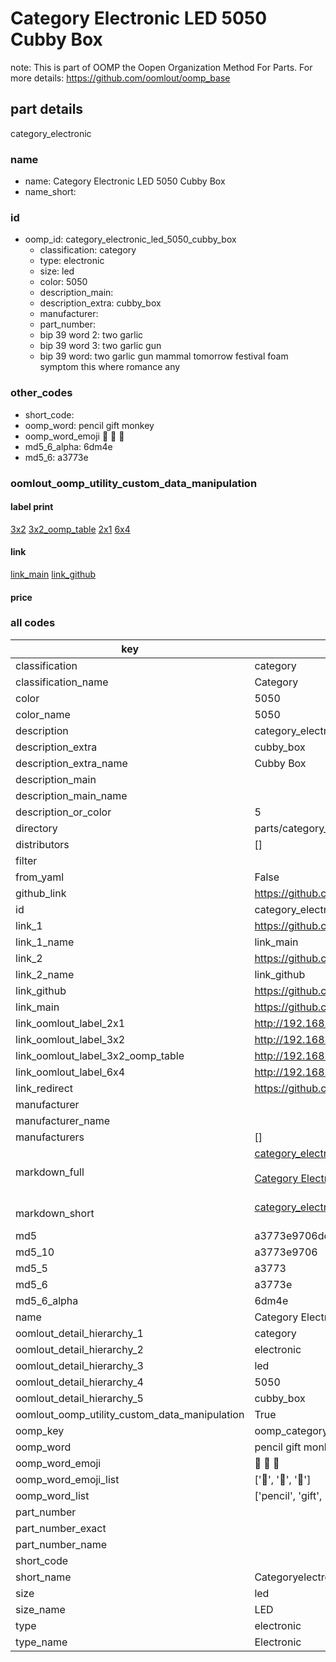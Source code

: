 # Category Electronic LED 5050 Cubby Box  

note: This is part of OOMP the Oopen Organization Method For Parts. For more details: https://github.com/oomlout/oomp_base

##  part details
  



category_electronic



### name
* name: Category Electronic LED 5050 Cubby Box
* name_short: 
### id
* oomp_id: category_electronic_led_5050_cubby_box
  * classification: category
  * type: electronic
  * size: led
  * color: 5050
  * description_main: 
  * description_extra: cubby_box
  * manufacturer: 
  * part_number: 
  * bip 39 word 2: two garlic
  * bip 39 word 3: two garlic gun
  * bip 39 word: two garlic gun mammal tomorrow festival foam symptom this where romance any

### other_codes
* short_code: 
* oomp_word: pencil gift monkey
* oomp_word_emoji :pencil: :gift: :monkey:
* md5_6_alpha: 6dm4e
* md5_6: a3773e






### oomlout_oomp_utility_custom_data_manipulation
#### label print
[3x2](http://192.168.1.245:1112/?label=oomp%206dm4e)
[3x2_oomp_table](http://192.168.1.108:1112/?label=oomp%206dm4e)
[2x1](http://192.168.1.242:1112/?label=oomp%206dm4e)
[6x4](http://192.168.1.55:1112/?label=oomp%206dm4e)    

#### link

[link_main](https://github.com/oomlout/oomlout_oomp_version_1_messy/tree/main/parts/category_electronic_led_5050_cubby_box) [link_github](https://github.com/oomlout/oomlout_oomp_version_1_messy/tree/main/parts/category_electronic_led_5050_cubby_box)                             

#### price







### all codes 
| key | value |  
| --- | --- |  
| classification | category |  
| classification_name | Category |  
| color | 5050 |  
| color_name | 5050 |  
| description | category_electronic |  
| description_extra | cubby_box |  
| description_extra_name | Cubby Box |  
| description_main |  |  
| description_main_name |  |  
| description_or_color | 5  |  
| directory | parts/category_electronic_led_5050_cubby_box |  
| distributors | [] |  
| filter |  |  
| from_yaml | False |  
| github_link | https://github.com/oomlout/oomlout_oomp_part_src/tree/main/parts/category_electronic_led_5050_cubby_box |  
| id | category_electronic_led_5050_cubby_box |  
| link_1 | https://github.com/oomlout/oomlout_oomp_version_1_messy/tree/main/parts/category_electronic_led_5050_cubby_box |  
| link_1_name | link_main |  
| link_2 | https://github.com/oomlout/oomlout_oomp_version_1_messy/tree/main/parts/category_electronic_led_5050_cubby_box |  
| link_2_name | link_github |  
| link_github | https://github.com/oomlout/oomlout_oomp_version_1_messy/tree/main/parts/category_electronic_led_5050_cubby_box |  
| link_main | https://github.com/oomlout/oomlout_oomp_version_1_messy/tree/main/parts/category_electronic_led_5050_cubby_box |  
| link_oomlout_label_2x1 | http://192.168.1.242:1112/?label=oomp%206dm4e |  
| link_oomlout_label_3x2 | http://192.168.1.245:1112/?label=oomp%206dm4e |  
| link_oomlout_label_3x2_oomp_table | http://192.168.1.108:1112/?label=oomp%206dm4e |  
| link_oomlout_label_6x4 | http://192.168.1.55:1112/?label=oomp%206dm4e |  
| link_redirect | https://github.com/oomlout/oomlout_oomp_version_1_messy/tree/main/parts/category_electronic_led_5050_cubby_box |  
| manufacturer |  |  
| manufacturer_name |  |  
| manufacturers | [] |  
| markdown_full | [category_electronic_led_5050_cubby_box](none)<br>[](none)<br>[Category Electronic Led 5050 Cubby Box](none)<br><br> |  
| markdown_short | [category_electronic_led_5050_cubby_box](none)<br><br> |  
| md5 | a3773e9706dc8b4154f2186acfd7f75d |  
| md5_10 | a3773e9706 |  
| md5_5 | a3773 |  
| md5_6 | a3773e |  
| md5_6_alpha | 6dm4e |  
| name | Category Electronic LED 5050 Cubby Box |  
| oomlout_detail_hierarchy_1 | category |  
| oomlout_detail_hierarchy_2 | electronic |  
| oomlout_detail_hierarchy_3 | led |  
| oomlout_detail_hierarchy_4 | 5050 |  
| oomlout_detail_hierarchy_5 | cubby_box |  
| oomlout_oomp_utility_custom_data_manipulation | True |  
| oomp_key | oomp_category_electronic_led_5050_cubby_box |  
| oomp_word | pencil gift monkey |  
| oomp_word_emoji | :pencil: :gift: :monkey: |  
| oomp_word_emoji_list | [':pencil:', ':gift:', ':monkey:'] |  
| oomp_word_list | ['pencil', 'gift', 'monkey'] |  
| part_number |  |  
| part_number_exact |  |  
| part_number_name |  |  
| short_code |  |  
| short_name | Categoryelectronic |  
| size | led |  
| size_name | LED |  
| type | electronic |  
| type_name | Electronic |  
